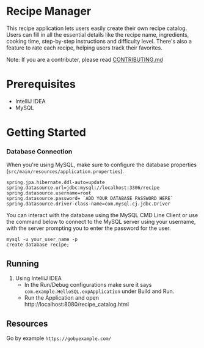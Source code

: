 # Recipe Manager

This recipe application lets users easily create their own recipe catalog. Users can fill in all the essential details like the recipe name, ingredients, cooking time, step-by-step instructions and difficulty level. There's also a feature to rate each recipe, helping users track their favorites.

Note: If you are a contributer, please read [CONTRIBUTING.md](https://github.com/acmpesuecc/recipe-manager/blob/main/CONTRIBUTING.md)

# Prerequisites

- IntelliJ IDEA
- MySQL

# Getting Started

### Database Connection

When you're using MySQL, make sure to configure the database properties (`src/main/resources/application.properties`). 

    spring.jpa.hibernate.ddl-auto=update
    spring.datasource.url=jdbc:mysql://localhost:3306/recipe
    spring.datasource.username=root
    spring.datasource.password= `ADD YOUR DATABASE PASSWORD HERE`
    spring.datasource.driver-class-name=com.mysql.cj.jdbc.Driver

You can interact with the database using the MySQL CMD Line Client or use the command below to connect to the MySQL server using your username, with the server prompting you to enter the password for the user.
    
    mysql -u your_user_name -p 
    create database recipe;

## Running

1. Using IntelliJ IDEA
   * In the Run/Debug configurations make sure it says `com.example.HelloSQL.expApplication` under Build and Run.
   * Run the Application and open http://localhost:8080/recipe_catalog.html

## Resources

Go by example `https://gobyexample.com/`

